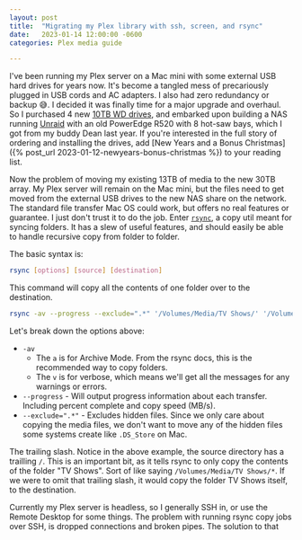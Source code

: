 ```yaml
---
layout: post
title:  "Migrating my Plex library with ssh, screen, and rsync"
date:   2023-01-14 12:00:00 -0600
categories: Plex media guide

---
```




I've been running my Plex server on a Mac mini with some external USB hard drives for years now. It's become a tangled mess of precariously plugged in USB cords and AC adapters. I also had zero redundancy or backup :sweat_smile:. I decided it was finally time for a major upgrade and overhaul. So I purchased 4 new [10TB WD drives](https://www.amazon.com/dp/B08TZPS4QQ), and embarked upon building a NAS running [Unraid](https://unraid.net/) with an old PowerEdge R520 with 8 hot-saw bays, which I got from my buddy Dean last year. If you're interested in the full story of ordering and installing the drives, add [New Years and a Bonus Christmas]({% post_url 2023-01-12-newyears-bonus-christmas %}) to your reading list.

Now the problem of moving my existing 13TB of media to the new 30TB array. My Plex server will remain on the Mac mini, but the files need to get moved from the external USB drives to the new NAS share on the network. The standard file transfer Mac OS could work, but offers no real features or guarantee. I just don't trust it to do the job. Enter [`rsync`](https://ss64.com/osx/rsync.html), a copy util meant for syncing folders. It has a slew of useful features, and should easily be able to handle recursive copy from folder to folder. 

The basic syntax is:

```bash
rsync [options] [source] [destination]
```

This command will copy all the contents of one folder over to the destination.

```bash
rsync -av --progress --exclude=".*" '/Volumes/Media/TV Shows/' '/Volumes/unraid/Transfers'
```

Let's break down the options above:

- `-av` 
  - The `a` is for Archive Mode. From the rsync docs, this is the recommended way to copy folders.
  - The `v` is for verbose, which means we'll get all the messages for any warnings or errors.
- `--progress` - Will output progress information about each transfer. Including percent complete and copy speed (MB/s).
- `--exclude=".*"` - Excludes hidden files. Since we only care about copying the media files, we don't want to move any of the  hidden files some systems create like `.DS_Store` on Mac.

The trailing slash. Notice in the above example, the source directory has a trailling `/`. This is an important bit, as it tells rsync to only copy the contents of the folder "TV Shows". Sort of like saying `/Volumes/Media/TV Shows/*`. If we were to omit that trailing slash, it would copy the folder TV Shows itself, to the destination.

Currently my Plex server is headless, so I generally SSH in, or use the Remote Desktop for some things. The problem with running rsync copy jobs over SSH, is dropped connections and broken pipes. The solution to that 
